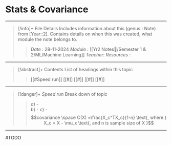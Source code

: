 # Stats & Covariance
---
> [!info]+ File Details
> Includes information about this (genus:: Note) from [Year::2]. Contains details on when this was created, what module the note belongs to.
> > *Date :*  28-11-2024
> > *Module :* [[Yr2 Notes📘/Semester 1 & 2/ML/Machine Learning]]
> > *Teacher*: 
> > *Resources :*

---
> [!abstract]+ Contents
> List of headings within this topic
> > [[#Speed run]]
> [[#]]
> [[#]]
> [[#]]
> [[#]]

--- 
> [!danger]+ *Speed run*
> Break down of topic 
> > $a)$ -   
> $b)$ - 
> $c)$ - 
> $$covariance \space C(X) =\frac{X_c^TX_c}{1-n} \text{, where } X_c = X - \mu_x \text{, and n is sample size of X }$$

---

#TODO 

